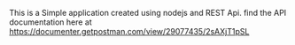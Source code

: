 This is a Simple application created using nodejs and REST Api. find the API documentation here at
https://documenter.getpostman.com/view/29077435/2sAXjT1pSL
